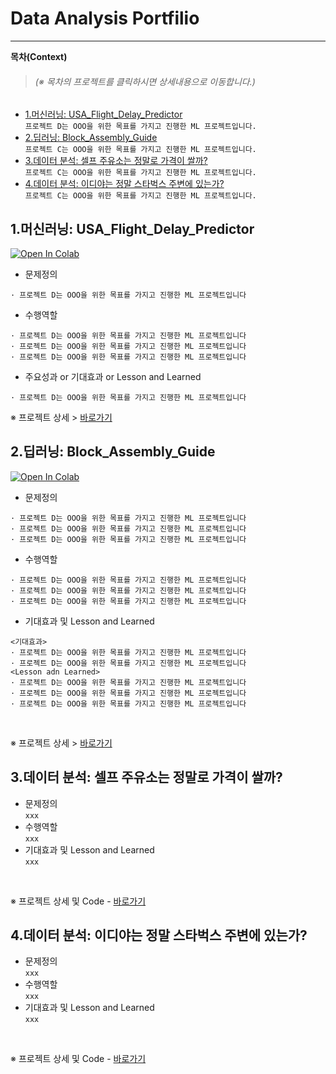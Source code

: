 # Data Analysis Portfilio
----
**목차(Context)**
> <h6>(※ 목차의 프로젝트를 클릭하시면 상세내용으로 이동합니다.)</h6>

* [1.머신러닝: USA_Flight_Delay_Predictor](#section1)  
```프로젝트 D는 OOO을 위한 목표를 가지고 진행한 ML 프로젝트입니다.```
* [2.딥러닝: Block_Assembly_Guide](#section2)  
```프로젝트 C는 OOO을 위한 목표를 가지고 진행한 ML 프로젝트입니다.```
* [3.데이터 분석: 셀프 주유소는 정말로 가격이 쌀까?](#section3)</br>
```프로젝트 C는 OOO을 위한 목표를 가지고 진행한 ML 프로젝트입니다.```
* [4.데이터 분석: 이디야는 정말 스타벅스 주변에 있는가?](#section4)  
```프로젝트 C는 OOO을 위한 목표를 가지고 진행한 ML 프로젝트입니다.```

<a name="section1"></a>
## 1.머신러닝: USA_Flight_Delay_Predictor
[![Open In Colab](https://colab.research.google.com/assets/colab-badge.svg)]()
* 문제정의  
```
· 프로젝트 D는 OOO을 위한 목표를 가지고 진행한 ML 프로젝트입니다
```  
* 수행역할  
```
· 프로젝트 D는 OOO을 위한 목표를 가지고 진행한 ML 프로젝트입니다
· 프로젝트 D는 OOO을 위한 목표를 가지고 진행한 ML 프로젝트입니다
· 프로젝트 D는 OOO을 위한 목표를 가지고 진행한 ML 프로젝트입니다
```
* 주요성과 or 기대효과 or Lesson and Learned  
```
· 프로젝트 D는 OOO을 위한 목표를 가지고 진행한 ML 프로젝트입니다
```

※ 프로젝트 상세 > [바로가기](https://github.com/minjae0501/Portfolio/tree/master/%5B머신러닝%5DUSA_Flight_Delay_Predictor)  
 

<a name="section2"></a>
## 2.딥러닝: Block_Assembly_Guide
[![Open In Colab](https://colab.research.google.com/assets/colab-badge.svg)]()
* 문제정의  
```
· 프로젝트 D는 OOO을 위한 목표를 가지고 진행한 ML 프로젝트입니다
· 프로젝트 D는 OOO을 위한 목표를 가지고 진행한 ML 프로젝트입니다
· 프로젝트 D는 OOO을 위한 목표를 가지고 진행한 ML 프로젝트입니다
```  
* 수행역할  
```
· 프로젝트 D는 OOO을 위한 목표를 가지고 진행한 ML 프로젝트입니다
· 프로젝트 D는 OOO을 위한 목표를 가지고 진행한 ML 프로젝트입니다
· 프로젝트 D는 OOO을 위한 목표를 가지고 진행한 ML 프로젝트입니다
```  
* 기대효과 및 Lesson and Learned  
```
<기대효과>
· 프로젝트 D는 OOO을 위한 목표를 가지고 진행한 ML 프로젝트입니다
· 프로젝트 D는 OOO을 위한 목표를 가지고 진행한 ML 프로젝트입니다
<Lesson adn Learned>
· 프로젝트 D는 OOO을 위한 목표를 가지고 진행한 ML 프로젝트입니다
· 프로젝트 D는 OOO을 위한 목표를 가지고 진행한 ML 프로젝트입니다
· 프로젝트 D는 OOO을 위한 목표를 가지고 진행한 ML 프로젝트입니다
```
<br>

※ 프로젝트 상세 > [바로가기](https://github.com/minjae0501/Portfolio/tree/master/%5B딥러닝%5DBlock_Assembly_Guide)  

<a name="section3"></a>
## 3.데이터 분석: 셀프 주유소는 정말로 가격이 쌀까?
* 문제정의  
```xxx```  
* 수행역할  
```xxx```  
* 기대효과 및 Lesson and Learned  
```xxx```<br>
<br>

※ 프로젝트 상세 및 Code - [바로가기](https://github.com/minjae0501/Portfolio/tree/master/%5B데이터분석%5D/셀프%20주유소는%20정말로%20가격이%20쌀까)

<a name="section4"></a>
## 4.데이터 분석: 이디야는 정말 스타벅스 주변에 있는가?
* 문제정의  
```xxx```  
* 수행역할  
```xxx```  
* 기대효과 및 Lesson and Learned  
```xxx```<br>
<br>

※ 프로젝트 상세 및 Code - [바로가기](https://github.com/minjae0501/Portfolio/tree/master/%5B데이터분석%5D/이디야는%20정말%20스타벅스%20주변에%20있는가)
